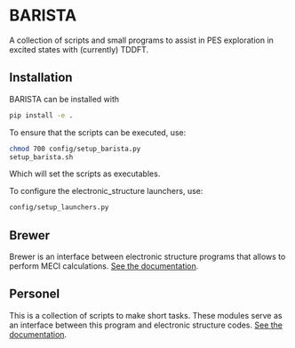# BARISTA 

A collection of scripts and small programs to assist in PES exploration in excited states with (currently) TDDFT.

## Installation
BARISTA can be installed with 

```bash
pip install -e . 
```

To ensure that the scripts can be executed, use:
```Bash
chmod 700 config/setup_barista.py
setup_barista.sh
```
Which will set the scripts as executables.

To configure the electronic_structure launchers, use:
```bash
config/setup_launchers.py
```

## Brewer
Brewer is an interface between electronic structure programs that allows to perform MECI calculations. [See the documentation](https://github.com/matarabadanf/BARISTA/blob/main/docs/Brewer.md). 

## Personel
This is a collection of scripts to make short tasks. These modules serve as an interface between this program and electronic structure codes. [See the documentation](https://github.com/matarabadanf/BARISTA/blob/main/docs/Personnel.md).
